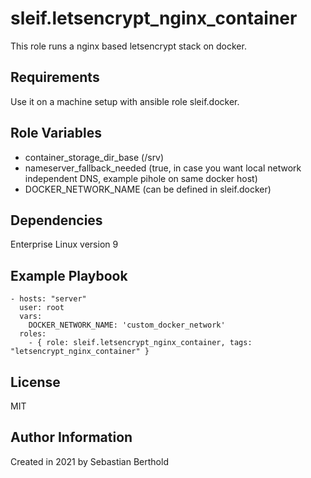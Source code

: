 # sleif.letsencrypt_nginx_container

This role runs a nginx based letsencrypt stack on docker.

## Requirements

Use it on a machine setup with ansible role sleif.docker.

## Role Variables

- container_storage_dir_base (/srv)
- nameserver_fallback_needed (true, in case you want local network independent DNS, example pihole on same docker host)
- DOCKER_NETWORK_NAME (can be defined in sleif.docker)

## Dependencies

Enterprise Linux version 9
## Example Playbook

    - hosts: "server"
      user: root
      vars:
        DOCKER_NETWORK_NAME: 'custom_docker_network'
      roles:
        - { role: sleif.letsencrypt_nginx_container, tags: "letsencrypt_nginx_container" }

## License

MIT

## Author Information

Created in 2021 by Sebastian Berthold
